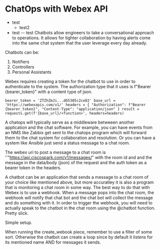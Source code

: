 # ChatOps with Webex API

- test
    - test2
- test
-- test
Chatbots allow engineers to take a conversational approach to operations. It allows for tighter collaboration by having alerts come into the same chat system that the user leverage every day already. 

Chatbots can be:
1. Notifiers
2. Controllers
3. Personal Assistants

Webex requires creating a token for the chatbot to use in order to authenticate to the system. The authorization type that it uses is f"Bearer {bearer_token}" with a content type of json.

`
    bearer_token = 'ZTZhZmJi...d65305c2ce82'
    base_url = 'https://webexapis.com/v1/'
    headers = {
        "Authorization": f"Bearer {bearer_token}",
        "Content-Type": "application/json"
    }
    result = requests.get(f'{base_url}/<function>', headers=headers)
`

A chatops will typically serve as a middleware betweeen another application and the chat software. For example, you can have events from an NMS like Zabbix get sent to the chatops program which will forward them to the chat system for collaboration and resolution. Or you can have a system like Ansible just send a status message to a chat room. 

The webex uri to post a message to a chat room is
''"https://api.ciscospark.com/v1/messages/" with the room id and and the message in the data/body (json) of the request and the auth token as a bearer token in the headers. 

A chatbot can be an application that sends a message to a chat room of your choice like mentioned above, but more accuratley it is also a program that is monitoring a chat room in some way. The best way to do that with Webex is to use a webhook. When a message pops into the chat room, the webhook will notify that chat bot and the chat bot will collect the message and do something with it. In order to trigger the webhook, you will need to actually speak to the chatbot in the chat room using the @chatbot function. Pretty slick.

Simple setup. 

When running the create_webook piece, remember to use a filter of some sort. Otherwise the chatbot can create a loop since by default it listens for its mentioned name AND for messages it sends. 